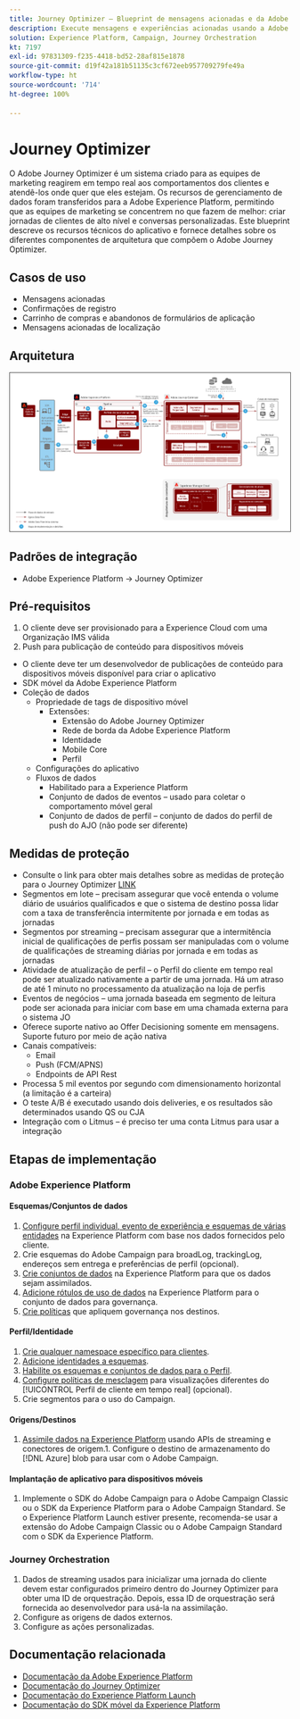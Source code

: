 ```yaml
---
title: Journey Optimizer – Blueprint de mensagens acionadas e da Adobe Experience Platform
description: Execute mensagens e experiências acionadas usando a Adobe Experience Platform como um hub central para dados de transmissão, perfis de clientes e segmentação.
solution: Experience Platform, Campaign, Journey Orchestration
kt: 7197
exl-id: 97831309-f235-4418-bd52-28af815e1878
source-git-commit: d19f42a181b51135c3cf672eeb957709279fe49a
workflow-type: ht
source-wordcount: '714'
ht-degree: 100%

---
```


# Journey Optimizer

O Adobe Journey Optimizer é um sistema criado para as equipes de marketing reagirem em tempo real aos comportamentos dos clientes e atendê-los onde quer que eles estejam. Os recursos de gerenciamento de dados foram transferidos para a Adobe Experience Platform, permitindo que as equipes de marketing se concentrem no que fazem de melhor: criar jornadas de clientes de alto nível e conversas personalizadas.  Este blueprint descreve os recursos técnicos do aplicativo e fornece detalhes sobre os diferentes componentes de arquitetura que compõem o Adobe Journey Optimizer.

## Casos de uso

* Mensagens acionadas
* Confirmações de registro
* Carrinho de compras e abandonos de formulários de aplicação
* Mensagens acionadas de localização

## Arquitetura

<img src="assets/journey-optimizer.png" alt="Arquitetura de referência para o blueprint de mensagens acionadas e Adobe Experience Platform" style="border:1px solid #4a4a4a" />

## Padrões de integração

* Adobe Experience Platform -> Journey Optimizer

## Pré-requisitos

1. O cliente deve ser provisionado para a Experience Cloud com uma Organização IMS válida
1. Push para publicação de conteúdo para dispositivos móveis

* O cliente deve ter um desenvolvedor de publicações de conteúdo para dispositivos móveis disponível para criar o aplicativo
* SDK móvel da Adobe Experience Platform
* Coleção de dados
   * Propriedade de tags de dispositivo móvel
      * Extensões:
         * Extensão do Adobe Journey Optimizer
         * Rede de borda da Adobe Experience Platform
         * Identidade
         * Mobile Core
         * Perfil
   * Configurações do aplicativo
   * Fluxos de dados
      * Habilitado para a Experience Platform
      * Conjunto de dados de eventos – usado para coletar o comportamento móvel geral
      * Conjunto de dados de perfil – conjunto de dados do perfil de push do AJO (não pode ser diferente)

## Medidas de proteção

* Consulte o link para obter mais detalhes sobre as medidas de proteção para o Journey Optimizer [LINK](https://experienceleague.adobe.com/docs/journeys/using/starting-with-journeys/limitations.html?lang=pt-BR)
* Segmentos em lote – precisam assegurar que você entenda o volume diário de usuários qualificados e que o sistema de destino possa lidar com a taxa de transferência intermitente por jornada e em todas as jornadas
* Segmentos por streaming – precisam assegurar que a intermitência inicial de qualificações de perfis possam ser manipuladas com o volume de qualificações de streaming diárias por jornada e em todas as jornadas
* Atividade de atualização de perfil – o Perfil do cliente em tempo real pode ser atualizado nativamente a partir de uma jornada.  Há um atraso de até 1 minuto no processamento da atualização na loja de perfis
* Eventos de negócios – uma jornada baseada em segmento de leitura pode ser acionada para iniciar com base em uma chamada externa para o sistema JO
* Oferece suporte nativo ao Offer Decisioning somente em mensagens. Suporte futuro por meio de ação nativa
* Canais compatíveis:
   * Email
   * Push (FCM/APNS)
   * Endpoints de API Rest
* Processa 5 mil eventos por segundo com dimensionamento horizontal (a limitação é a carteira)
* O teste A/B é executado usando dois deliveries, e os resultados são determinados usando QS ou CJA
* Integração com o Litmus – é preciso ter uma conta Litmus para usar a integração

## Etapas de implementação

### Adobe Experience Platform

#### Esquemas/Conjuntos de dados

1. [Configure perfil individual, evento de experiência e esquemas de várias entidades](https://experienceleague.adobe.com/?recommended=ExperiencePlatform-D-1-2021.1.xdm) na Experience Platform com base nos dados fornecidos pelo cliente.
1. Crie esquemas do Adobe Campaign para broadLog, trackingLog, endereços sem entrega e preferências de perfil (opcional).
1. [Crie conjuntos de dados](https://experienceleague.adobe.com/docs/platform-learn/tutorials/data-ingestion/create-datasets-and-ingest-data.html?lang=pt-BR) na Experience Platform para que os dados sejam assimilados.
1. [Adicione rótulos de uso de dados](https://experienceleague.adobe.com/docs/platform-learn/tutorials/data-governance/classify-data-using-governance-labels.html?lang=pt-BR) na Experience Platform para o conjunto de dados para governança.
1. [Crie políticas](https://experienceleague.adobe.com/docs/platform-learn/tutorials/data-governance/create-data-usage-policies.html?lang=pt-BR) que apliquem governança nos destinos.

#### Perfil/Identidade

1. [Crie qualquer namespace específico para clientes](https://experienceleague.adobe.com/docs/platform-learn/tutorials/identities/label-ingest-and-verify-identity-data.html?lang=pt-BR).
1. [Adicione identidades a esquemas](https://experienceleague.adobe.com/docs/platform-learn/tutorials/identities/label-ingest-and-verify-identity-data.html?lang=pt-BR).
1. [Habilite os esquemas e conjuntos de dados para o Perfil](https://experienceleague.adobe.com/docs/platform-learn/tutorials/profiles/bring-data-into-the-real-time-customer-profile.html?lang=pt-BR).
1. [Configure políticas de mesclagem](https://experienceleague.adobe.com/docs/platform-learn/tutorials/profiles/create-merge-policies.html?lang=pt-BR) para visualizações diferentes do [!UICONTROL Perfil de cliente em tempo real] (opcional).
1. Crie segmentos para o uso do Campaign.

#### Origens/Destinos

1. [Assimile dados na Experience Platform](https://experienceleague.adobe.com/?recommended=ExperiencePlatform-D-1-2020.1.dataingestion&amp;lang=pt-BR) usando APIs de streaming e conectores de origem.1. Configure o destino de armazenamento do [!DNL Azure] blob para usar com o Adobe Campaign.

#### Implantação de aplicativo para dispositivos móveis

1. Implemente o SDK do Adobe Campaign para o Adobe Campaign Classic ou o SDK da Experience Platform para o Adobe Campaign Standard. Se o Experience Platform Launch estiver presente, recomenda-se usar a extensão do Adobe Campaign Classic ou o Adobe Campaign Standard com o SDK da Experience Platform.


### Journey Orchestration

1. Dados de streaming usados para inicializar uma jornada do cliente devem estar configurados primeiro dentro do Journey Optimizer para obter uma ID de orquestração. Depois, essa ID de orquestração será fornecida ao desenvolvedor para usá-la na assimilação.
1. Configure as origens de dados externos.
1. Configure as ações personalizadas.

## Documentação relacionada

* [Documentação da Adobe Experience Platform](https://experienceleague.adobe.com/docs/experience-platform.html?lang=pt-BR)
* [Documentação do Journey Optimizer](https://experienceleague.adobe.com/docs/journey-optimizer/using/ajo-home.html?lang=pt-BR)
* [Documentação do Experience Platform Launch](https://experienceleague.adobe.com/docs/launch.html?lang=pt-BR)
* [Documentação do SDK móvel da Experience Platform](https://experienceleague.adobe.com/docs/mobile.html?lang=pt-BR)
